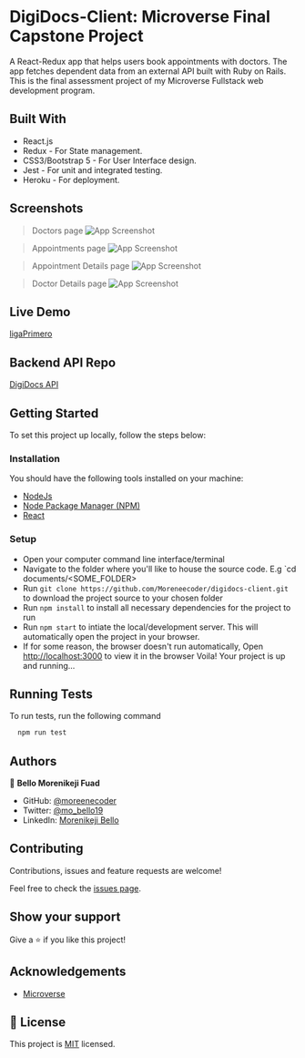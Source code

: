 
# DigiDocs-Client: Microverse Final Capstone Project

A React-Redux app that helps users book appointments with doctors. The app fetches dependent data from an external API built with Ruby on Rails. This is the final assessment project of my Microverse Fullstack web development program.


## Built With

* React.js
* Redux - For State management.
* CSS3/Bootstrap 5 - For User Interface design.
* Jest - For unit and integrated testing.
* Heroku - For deployment.

## Screenshots
> Doctors page
![App Screenshot](https://user-images.githubusercontent.com/38987207/146694402-c1318d54-f650-45ac-a0c9-7905091202f2.png)

> Appointments page
![App Screenshot](https://user-images.githubusercontent.com/38987207/146694435-3eaf0468-53b0-447d-93ba-b322852d4994.png)

> Appointment Details page
![App Screenshot](https://user-images.githubusercontent.com/38987207/146694485-4872440a-683a-4b3a-9dbf-757e13245b85.png)

> Doctor Details page
![App Screenshot](https://user-images.githubusercontent.com/38987207/146694549-b18abf2b-7189-4f58-8a1e-5ebaa7e0b722.png)

## Live Demo

[ligaPrimero](https://keji-digidocs.herokuapp.com/)

## Backend API Repo
[DigiDocs API](https://github.com/Moreneecoder/digidocs-api)

## Getting Started
To set this project up locally, follow the steps below:

### Installation
You should have the following tools installed on your machine:
* [NodeJs](https://nodejs.org/en/)
* [Node Package Manager (NPM)](https://www.npmjs.com/)
* [React](https://reactjs.org/)

### Setup
* Open your computer command line interface/terminal
* Navigate to the folder where you'll like to house the source code. E.g `cd documents/<SOME_FOLDER>
* Run `git clone https://github.com/Moreneecoder/digidocs-client.git` to download the project source to your chosen folder
* Run `npm install` to install all necessary dependencies for the project to run
* Run `npm start` to intiate the local/development server. This will automatically open the project in your browser.
* If for some reason, the browser doesn't run automatically, Open [http://localhost:3000](http://localhost:3000) to view it in the browser
Voila! Your project is up and running...
## Running Tests

To run tests, run the following command

```bash
  npm run test
```


## Authors

👤 **Bello Morenikeji Fuad**

- GitHub: [@moreenecoder](https://github.com/Moreneecoder)
- Twitter: [@mo_bello19](https://twitter.com/mo_bello19)
- LinkedIn: [Morenikeji Bello](https://linkedin.com/in/morenikeji-bello)


## Contributing

Contributions, issues and feature requests are welcome!

Feel free to check the [issues page](https://github.com/Moreneecoder/digidocs-client/issues).

## Show your support

Give a ⭐️ if you like this project!
## Acknowledgements
 - [Microverse](https://microverse.org)

## 📝 License

This project is [MIT](./LICENSE) licensed.